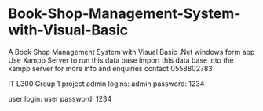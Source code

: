 # Book-Shop-Management-System-with-Visual-Basic
A Book Shop Management System with Visual Basic .Net windows form app
Use Xampp Server to run this data base
import this data base into the xampp server
for more info and enquiries contact
0558802783


IT L300 Group 1 project
admin logins: admin
password: 1234

user login: user
password: 1234
